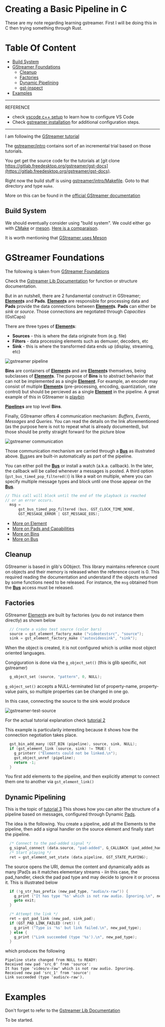 # Creating a Basic Pipeline in C

These are my note regarding learning gstreamer. First I will be doing this in 
C then trying something through Rust. 

# Table Of Content

- [Build System](#build-system)
- [GStreamer Foundations](#gstreamer-foundations)
  - [Cleanup](#cleanup)
  - [Factories](#factories)
  - [Dynamic Pipelining](#dynamic-pipelining)
  - [gst-inspect](gst-inspect)
- [Examples](examples)

---
REFERENCE

- check [vscode c++ setup](procedures/5_vscode/c++-setup.md) to learn how to configure VS Code
- Check [gstreamer installation](procedures/3_gstreamer/installation.md) for 
  additional configuration steps.
---


I am following the [GStreamer tutorial](https://gstreamer.freedesktop.org/documentation/tutorials/index.html)

The [gstreamer/intro](gstreamer/intro) contains sort of an incremental trial based on those tutorials. 

You get get the source code for the tutorials at [git clone https://gitlab.freedesktop.org/gstreamer/gst-docs](https://gitlab.freedesktop.org/gstreamer/gst-docs).



Right now the build stuff is using [gstreamer/intro/Makefile](gstreamer/intro/Makefile). Goto to that directory and type 
``make``. 

More on this can be found in the [official GStreamer documentation](https://gstreamer.freedesktop.org/documentation/installing/on-linux.html) 

## Build System

We should eventually consider using "build system". We could either go with [CMake](https://cmake.org/cmake/help/latest/guide/tutorial/index.html) or [meson](https://mesonbuild.com/). [Here is a comparaison](https://carlosvin.github.io/posts/choosing-modern-cpp-stack/en/).

It is worth mentioning that [GStreamer uses Meson]()




# GStreamer Foundations

The following is taken from [GStreamer Foundations](https://gstreamer.freedesktop.org/documentation/application-development/introduction/basics.html?gi-language=c#)

Check the [Gstreamer Lib Documentation] for function or structure documentation.

But in an nutshell, there are 2 fundamental construct in GStreamer; **[Element]s** and **Pads**. **[Element]s** are responsible for processing 
data and **Pads** provide the data connections between **[Element]s**. **Pads** can either be *sink* or *source*. Those connections are negotiated through *Capacities* (GstCaps)

There are three types of **[Element]s**:

  - **Sources** - this is where the data originate from (e.g. file)
  - **Filters** - data processing elements such as demuxer, decoders, etc
  - **Sink** - this is where the transformed data ends up (display, streaming, etc)

![gstreamer pipeline](images/gstreamer-pipeline.png)

**Bins** are containers of **[Element]s** and are **[Element]s** themselves, being subclasses of **[Element]s**. The purpose of **Bins** is 
to abstract behavior that can not be implemented as a single **[Element]**. For example, an encoder may consist of multiple **[Element]s**
(pre-processing, encoding, quantization, rate control) but should be percieved as a single **[Element]** in the pipeline. A great example 
of this in GStreamer is [playbin](https://gstreamer.freedesktop.org/documentation/playback/playbin.html)

**[Pipeline]s** are top level **Bins**.

Finally, GStreamer offers 4 communication mechanism: *Buffers*, *Events*, *Messages* and *Queries*. You can read the details on the 
link aforementioned (as the purpose here is not to repeat what is already documented), but those should be pretty straight forward
for the picture blow

![gstreamer communication](images/gstreamer-communication.png)

Those communication mechanism are carried through a **[Bus]** as illustrated above. [Bus]ses are built-in automatically as part of the pipeline. 

You can either poll the **[Bus]** or install a watch (a.k.a. callback). In the later, the callback will be called whenever a messages is posted. A third option (``gst_bus_timed_pop_filtered()``) is like a wait on multiple,
where you can specify multiple message types and block until one those appear on the **[Bus]**. 

```C
// This call will block until the end of the playback is reached 
// or an error occurs.
  msg =
      gst_bus_timed_pop_filtered (bus, GST_CLOCK_TIME_NONE,
      GST_MESSAGE_ERROR | GST_MESSAGE_EOS);

```

- [More on Element](https://gstreamer.freedesktop.org/documentation/application-development/basics/elements.html)
- [More on Pads and Capabilities](https://gstreamer.freedesktop.org/documentation/application-development/basics/pads.html)
- [More on Bins](https://gstreamer.freedesktop.org/documentation/application-development/basics/bins.html)
- [More on Bus](https://gstreamer.freedesktop.org/documentation/application-development/basics/bus.html)

## Cleanup

GStreamer is based in glib's GObject. This library maintains reference 
count on objects and their memory is released when the reference count 
is 0. This required reading the documentation and understand if the
objects returned by some functions need to be released. For instance, 
the ``msg`` obtained from the **[Bus]** access must be released.

## Factories

GStreamer [Element]s are built by factories (you do not instance
them directly) as shown below

```C
  // Create a video test source (color bars)
  source = gst_element_factory_make ("videotestsrc", "source");
  sink = gst_element_factory_make ("autovideosink", "sink");
```
When the object is created, it is not configured which is unlike 
most object oriented languages. 

Congiguration is done via the ``g_object_set()`` (this is glib specific, not gstreamer)

```C
  g_object_set (source, "pattern", 0, NULL);
```

``g_object_set()`` accepts a NULL-terminated list of property-name, property-value pairs, so multiple properties can be changed in one go.

In this case, connecting the source to the sink would produce

![gstreamer-test-source](images/gstreamer-test-source.png)

For the actual tutorial explanation check [tutorial 2](https://gstreamer.freedesktop.org/documentation/tutorials/basic/concepts.html#)

This example is particularily interesting because it shows how the 
connection negotiation takes place. 

```C 
  gst_bin_add_many (GST_BIN (pipeline), source, sink, NULL);
  if (gst_element_link (source, sink) != TRUE) {
    g_printerr ("Elements could not be linked.\n");
    gst_object_unref (pipeline);
    return -1;
  }
```
You first add elements to the pipeline, and then explicitly attempt
to connect them one to another via ``gst_element_link()``

## Dynamic Pipelining 

This is the topic of [tutorial 3](https://gstreamer.freedesktop.org/documentation/tutorials/basic/dynamic-pipelines.html)
This shows how you can alter the structure of a pipeline based on messages, configured through Dynamic 
[Pads].

The idea is the following. You create a pipeline, add all the Elements to the pipeline, then add a signal handler
on the source element and finally start the pipeline. 

```C
  /* Connect to the pad-added signal */
  g_signal_connect (data.source, "pad-added", G_CALLBACK (pad_added_handler), &data);
  /* Start playing */
  ret = gst_element_set_state (data.pipeline, GST_STATE_PLAYING);  
```

The source opens the URI, demux the content and dynamically adds as many [Pad]s as it matches elementary 
streams - iin this case, the pad_handler, ckeck the pad pad type and may decide to ignore it or process
it. This is illustrated below

```C
  if (!g_str_has_prefix (new_pad_type, "audio/x-raw")) {
    g_print ("It has type '%s' which is not raw audio. Ignoring.\n", new_pad_type);
    goto exit;
  }

  /* Attempt the link */
  ret = gst_pad_link (new_pad, sink_pad);
  if (GST_PAD_LINK_FAILED (ret)) {
    g_print ("Type is '%s' but link failed.\n", new_pad_type);
  } else {
    g_print ("Link succeeded (type '%s').\n", new_pad_type);
  }

```
which produces the following

```text
Pipeline state changed from NULL to READY:
Received new pad 'src_0' from 'source':
It has type 'video/x-raw' which is not raw audio. Ignoring.
Received new pad 'src_1' from 'source':
Link succeeded (type 'audio/x-raw').
```



# Examples

Don't forget to refer to the [Gstreamer Lib Documentation]

To be started.


[Gstreamer Lib Documentation]: https://gstreamer.freedesktop.org/documentation/libs.html
[Bus]: https://gstreamer.freedesktop.org/documentation/gstreamer/gstbus.html?gi-language=c#GstBus
[Element]: https://gstreamer.freedesktop.org/documentation/gstreamer/gstelement.html?gi-language=c#GstElement
[Pipeline]: https://gstreamer.freedesktop.org/documentation/gstreamer/gstpipeline.html?gi-language=c#GstPipeline
[Pads]: https://gstreamer.freedesktop.org/documentation/gstreamer/gstpad.html?gi-language=c#GstPad